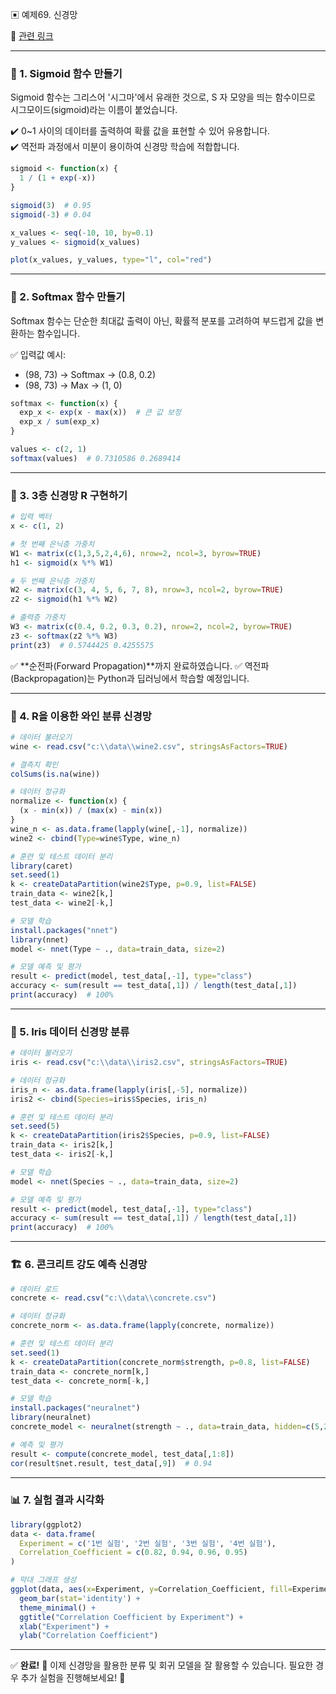 ▣ 예제69. 신경망

🔗 [관련 링크](https://cafe.daum.net/oracleoracle/Sotv/746)

---

### 🧠 1. Sigmoid 함수 만들기

Sigmoid 함수는 그리스어 '시그마'에서 유래한 것으로, S 자 모양을 띄는 함수이므로 시그모이드(sigmoid)라는 이름이 붙었습니다.

✔️ 0~1 사이의 데이터를 출력하여 확률 값을 표현할 수 있어 유용합니다.  
✔️ 역전파 과정에서 미분이 용이하여 신경망 학습에 적합합니다.

```r
sigmoid <- function(x) {
  1 / (1 + exp(-x))
}

sigmoid(3)  # 0.95
sigmoid(-3) # 0.04

x_values <- seq(-10, 10, by=0.1)
y_values <- sigmoid(x_values)

plot(x_values, y_values, type="l", col="red")
```

---

### 🔢 2. Softmax 함수 만들기

Softmax 함수는 단순한 최대값 출력이 아닌, 확률적 분포를 고려하여 부드럽게 값을 변환하는 함수입니다.

✅ 입력값 예시:
- (98, 73) → Softmax → (0.8, 0.2)  
- (98, 73) → Max → (1, 0)  

```r
softmax <- function(x) {
  exp_x <- exp(x - max(x))  # 큰 값 보정
  exp_x / sum(exp_x)
}

values <- c(2, 1)
softmax(values)  # 0.7310586 0.2689414
```

---

### 🔗 3. 3층 신경망 R 구현하기

```r
# 입력 벡터
x <- c(1, 2)

# 첫 번째 은닉층 가중치
W1 <- matrix(c(1,3,5,2,4,6), nrow=2, ncol=3, byrow=TRUE)
h1 <- sigmoid(x %*% W1)

# 두 번째 은닉층 가중치
W2 <- matrix(c(3, 4, 5, 6, 7, 8), nrow=3, ncol=2, byrow=TRUE)
z2 <- sigmoid(h1 %*% W2)

# 출력층 가중치
W3 <- matrix(c(0.4, 0.2, 0.3, 0.2), nrow=2, ncol=2, byrow=TRUE)
z3 <- softmax(z2 %*% W3)
print(z3)  # 0.5744425 0.4255575
```

✅ **순전파(Forward Propagation)**까지 완료하였습니다.
✅ 역전파(Backpropagation)는 Python과 딥러닝에서 학습할 예정입니다.

---

### 🍷 4. R을 이용한 와인 분류 신경망

```r
# 데이터 불러오기
wine <- read.csv("c:\\data\\wine2.csv", stringsAsFactors=TRUE)

# 결측치 확인
colSums(is.na(wine))

# 데이터 정규화
normalize <- function(x) {
  (x - min(x)) / (max(x) - min(x))
}
wine_n <- as.data.frame(lapply(wine[,-1], normalize))
wine2 <- cbind(Type=wine$Type, wine_n)

# 훈련 및 테스트 데이터 분리
library(caret)
set.seed(1)
k <- createDataPartition(wine2$Type, p=0.9, list=FALSE)
train_data <- wine2[k,]
test_data <- wine2[-k,]

# 모델 학습
install.packages("nnet")
library(nnet)
model <- nnet(Type ~ ., data=train_data, size=2)

# 모델 예측 및 평가
result <- predict(model, test_data[,-1], type="class")
accuracy <- sum(result == test_data[,1]) / length(test_data[,1])
print(accuracy)  # 100%
```

---

### 🌿 5. Iris 데이터 신경망 분류

```r
# 데이터 불러오기
iris <- read.csv("c:\\data\\iris2.csv", stringsAsFactors=TRUE)

# 데이터 정규화
iris_n <- as.data.frame(lapply(iris[,-5], normalize))
iris2 <- cbind(Species=iris$Species, iris_n)

# 훈련 및 테스트 데이터 분리
set.seed(5)
k <- createDataPartition(iris2$Species, p=0.9, list=FALSE)
train_data <- iris2[k,]
test_data <- iris2[-k,]

# 모델 학습
model <- nnet(Species ~ ., data=train_data, size=2)

# 모델 예측 및 평가
result <- predict(model, test_data[,-1], type="class")
accuracy <- sum(result == test_data[,1]) / length(test_data[,1])
print(accuracy)  # 100%
```

---

### 🏗️ 6. 콘크리트 강도 예측 신경망

```r
# 데이터 로드
concrete <- read.csv("c:\\data\\concrete.csv")

# 데이터 정규화
concrete_norm <- as.data.frame(lapply(concrete, normalize))

# 훈련 및 테스트 데이터 분리
set.seed(1)
k <- createDataPartition(concrete_norm$strength, p=0.8, list=FALSE)
train_data <- concrete_norm[k,]
test_data <- concrete_norm[-k,]

# 모델 학습
install.packages("neuralnet")
library(neuralnet)
concrete_model <- neuralnet(strength ~ ., data=train_data, hidden=c(5,2))

# 예측 및 평가
result <- compute(concrete_model, test_data[,1:8])
cor(result$net.result, test_data[,9])  # 0.94
```

---

### 📊 7. 실험 결과 시각화

```r
library(ggplot2)
data <- data.frame(
  Experiment = c('1번 실험', '2번 실험', '3번 실험', '4번 실험'),
  Correlation_Coefficient = c(0.82, 0.94, 0.96, 0.95)
)

# 막대 그래프 생성
ggplot(data, aes(x=Experiment, y=Correlation_Coefficient, fill=Experiment)) +
  geom_bar(stat='identity') +
  theme_minimal() +
  ggtitle("Correlation Coefficient by Experiment") +
  xlab("Experiment") +
  ylab("Correlation Coefficient")
```

---

✅ **완료!** 🎉
이제 신경망을 활용한 분류 및 회귀 모델을 잘 활용할 수 있습니다. 필요한 경우 추가 실험을 진행해보세요! 🚀

